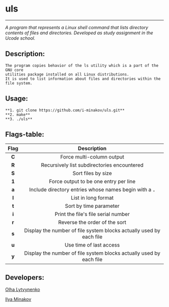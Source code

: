 # uls
----------
_A program that represents a Linux shell command that lists directory contents of files and directories.
Developed as study assignment in the Ucode school._


## Description:
```
The program copies behavior of the ls utility which is a part of the GNU core 
utilities package installed on all Linux distributions.
It is used to list information about files and directories within the file system. 
```

## Usage:
```
**1. git clone https://github.com/i-minakov/uls.git**
**2. make**
**3. ./uls**
```


## Flags-table:
| Flag  | Description |
|:-:|:-:|
|**C**| Force multi-column output |
|**R**| Recursively list subdirectories encountered |
|**S**| Sort files by size |
|**1**| Force output to be one entry per line |
|**a**| Include directory entries whose names begin with a **`.`** |
|**l**| List in long format |
|**t**| Sort by time parameter |
|**i**| Print the file's file serial number |
|**r**| Reverse the order of the sort |
|**s**| Display the number of file system blocks actually used by each file |
|**u**| Use time of last access |
|**у**| Display the number of file system blocks actually used by each file |

## Developers:
[Olha Lytvynenko](https://github.com/hlgltvnnk)

[Ilya Minakov](https://github.com/i-minakov)
